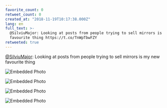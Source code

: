 ```yaml
---
favorite_count: 0
retweet_count: 0
created_at: "2018-11-19T10:17:38.000Z"
lang: en
full_text: >-
  @SilviuMajor: Looking at posts from people trying to sell mirrors is my new
  favourite thing https://t.co/TnWpTbwFZY
retweeted: true
---
```


[@SilviuMajor](https://twitter.com/SilviuMajor): Looking at posts from people
trying to sell mirrors is my new favourite thing

<div class="gallery gallery-4">

![Embedded Photo](https://twitter-media-coderbyheart.s3.eu-north-1.amazonaws.com/1064462697767542784-DYzsegkX4AA-JX5.jpg)

![Embedded Photo](https://twitter-media-coderbyheart.s3.eu-north-1.amazonaws.com/1064462697767542784-DYzsegxX0AAMXHS.jpg)

![Embedded Photo](https://twitter-media-coderbyheart.s3.eu-north-1.amazonaws.com/1064462697767542784-DYzsegmWkAAhT-3.jpg)

![Embedded Photo](https://twitter-media-coderbyheart.s3.eu-north-1.amazonaws.com/1064462697767542784-DYzsegkW4AE2qnS.jpg)

</div>
